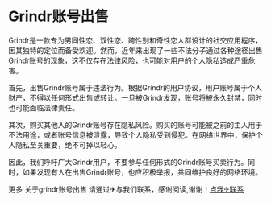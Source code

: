 # Grindr账号出售

Grindr是一款专为男同性恋、双性恋、跨性别和奇性恋人群设计的社交应用程序，因其独特的定位而备受欢迎。然而，近年来出现了一些不法分子通过各种途径出售Grindr账号的现象，这不仅存在法律风险，也可能对用户的个人隐私造成严重危害。

首先，出售Grindr账号属于违法行为。根据Grindr的用户协议，用户账号属于个人财产，不得以任何形式出售或转让。一旦被Grindr发现，账号将被永久封禁，同时也可能面临法律责任。

其次，购买其他人的Grindr账号存在隐私风险。购买的账号可能被之前的主人用于不法用途，或者账号信息被泄露，导致个人隐私受到侵犯。在网络世界中，保护个人隐私至关重要，绝不可掉以轻心。

因此，我们呼吁广大Grindr用户，不要参与任何形式的Grindr账号买卖行为。同时，如果发现有人在出售Grindr账号，也应积极举报，共同维护良好的网络环境。

更多 关于grindr账号出售 请通过✈与我们联系，感谢阅读,谢谢！[点我✈联系](https://b.k02.cc)